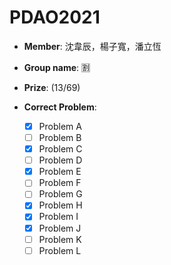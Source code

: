 # PDAO2021

- **Member**: 沈韋辰，楊子寬，潘立恆

- **Group name**: 🈹

- **Prize**: (13/69)

- **Correct Problem**:

  - [x] Problem A
  - [ ] Problem B
  - [x] Problem C
  - [ ] Problem D
  - [x] Problem E
  - [ ] Problem F
  - [ ] Problem G
  - [x] Problem H
  - [x] Problem I
  - [x] Problem J
  - [ ] Problem K
  - [ ] Problem L
